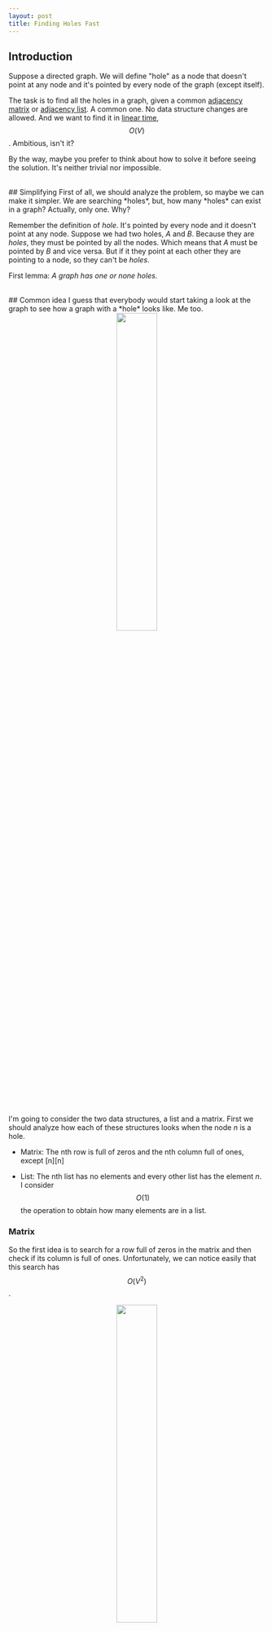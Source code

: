 ```yaml
---
layout: post
title: Finding Holes Fast
---
```

## Introduction
Suppose a directed graph. We will define "hole" as a node that doesn't point at any node and it's pointed by every node of the graph (except itself).

The task is to find all the holes in a graph, given a common <a href="https://en.wikipedia.org/wiki/Adjacency_matrix">adjacency matrix</a> or <a href="https://en.wikipedia.org/wiki/Adjacency_list">adjacency list</a>. A common one. No data structure changes are allowed. And we want to find it in <a href="https://en.wikipedia.org/wiki/Time_complexity">linear time</a>, $$O(V)$$. Ambitious, isn't it?


By the way, maybe you prefer to think about how to solve it before seeing the solution. It's neither trivial nor impossible.

<br/>
## Simplifying
First of all, we should analyze the problem, so maybe we can make it simpler. We are searching *holes*, but, how many *holes* can exist in a graph? Actually, only one. Why?


Remember the definition of *hole*. It's pointed by every node and it doesn't point at any node. Suppose we had two holes, *A* and *B*. Because they are *holes*, they must be pointed by all the nodes. Which means that *A* must be pointed by *B* and vice versa. But if it they point at each other they are pointing to a node, so they can't be *holes*.


First lemma: *A graph has one or none holes*.<!--more-->

<br/>
## Common idea
I guess that everybody would start taking a look at the graph to see how a graph with a *hole* looks like. Me too.

<center><img src="https://fylux.github.io/public/img/holes/picture.png" width="40%"></center>

I'm going to consider the two data structures, a list and a matrix. First we should analyze how each of these structures looks when the node *n* is a hole.

 - Matrix: The nth row is full of zeros and the nth column full of ones, except [n][n]

 - List: The nth list has no elements and every other list has the element *n*. I consider $$O(1)$$ the operation to obtain how many elements are in a list.

### Matrix
So the first idea is to search for a row full of zeros in the matrix and then check if its column is full of ones. Unfortunately, we can notice easily that this search has $$O(V^2)$$. 

<center><img src="https://fylux.github.io/public/img/holes/matrix.png" width="40%"></center>

## List
Pretty much the same with lists. First we look for a list *n* without elements and then we look for that *n* in each other list. We know that if there is more than one list without elements, there cannot be a hole. But if there is a hole the algorithm has $$O(V+E)$$, which is the cost of looking for *n* in all the lists.

<center><img src="https://fylux.github.io/public/img/holes/list.png" width="70%"></center>

<br/>
## Think Different
Let's think in a different way. Forget about how holes look in the structures and think about the relationship between nodes. We know the definition of *hole*. So given two nodes of the graph and their corresponding edge, can we know if any of them is a *hole*? The answer is yes.

There are 3 possible scenarios:
 - Node *x* points at Node *y* -> Node *y* may be a *hole*
 - Node *x* points at Node *y* and vice versa -> None of them is a *hole*
 - There is no edge -> None of them is a *hole*.


Therefore, an interesting approach is to compare nodes in pairs and discard nodes. Finally, you will have no candidates or only one candidate. Then you just have to check if that last candidate is a *hole* taking a look at its row and column.

<br/>
## Example
Let's try this idea with our example graph and an adjacency matrix.

 - Take node 0 and node 1.
 - Node 1 points at node 0, so 0 may be a hole.
 - Take node 0 and node 2.
 - There is no edge, so none of them is a hole.
 - Take node 3 and 4.
 - Node 3 points at node 4, so 4 may be a hole.

Finally we see that our last candidate is node 4, and if we check its row and column we can confirm that it is a hole.


## Implementation
I've developed an implementation of this algorithm to show how our reasoning works:

<a href="https://github.com/fylux/FindingHoles/tree/master/C%2B%2B">Implementation in C++</a>
<a href="https://github.com/fylux/FindingHoles/tree/master/Python">Implementation in Python</a>

